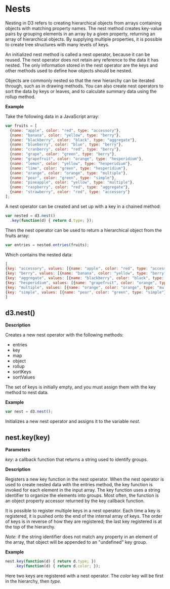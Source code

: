 # Nests

Nesting in D3 refers to creating hierarchical objects from arrays containing objects with matching property names. The nest method creates key-value pairs by grouping elements in an array by a given property, returning an array of hierarchical objects. By supplying multiple properties, it is possible to create tree structures with many levels of keys.

An initialized nest method is called a nest operator, because it can be reused. The nest operator does not retain any reference to the data it has nested. The only information stored in the nest operator are the keys and other methods used to define how objects should be nested.

Objects are commonly nested so that the new hierarchy can be iterated through, such as in drawing methods. You can also create nest operators to sort the data by keys or leaves, and to calculate summary data using the rollup method.

**Example**

Take the following data in a JavaScript array:

```javascript
var fruits = [
  {name: "apple", color: "red", type: "accessory"},
  {name: "banana", color: "yellow", type: "berry"},
  {name: "blackberry", color: "black", type: "aggregate"},
  {name: "blueberry", color: "blue", type: "berry"},
  {name: "cranberry", color: "red", type: "berry"},
  {name: "grape", color: "green", type: "berry"},
  {name: "grapefruit", color: "orange", type: "hesperidium"},
  {name: "lemon", color: "yellow", type: "hesperidium"},
  {name: "lime", color: "green", type: "hesperidium"},
  {name: "orange", color: "orange", type: "multiple"},
  {name: "pear", color: "green", type: "simple"},
  {name: "pineapple", color: "yellow", type: "multiple"},
  {name: "raspberry", color: "red", type: "aggregate"},
  {name: "strawberry", color: "red", type: "accessory"}
];
```

A nest operator can be created and set up with a key in a chained method:

```javascript
var nested = d3.nest()
  .key(function(d) { return d.type; });
```

Then the nest operator can be used to return a hierarchical object from the fruits array:

```javascript
var entries = nested.entries(fruits);
```

Which contains the nested data:

```javascript
[
{key: "accessory", values: [{name: "apple", color: "red", type: "accessory"}, {name: "strawberry", color: "red", type: "accessory"}]},
{key: "berry", values: [{name: "banana", color: "yellow", type: "berry"}, {name: "blueberry", color: "blue", type: "berry"}, {name: "cranberry", color: "red", type: "berry"}, {name: "grape", color: "green", type: "berry"}]},
{key: "aggregate", values: [{name: "blackberry", color: "black", type: "aggregate"}, {name: "raspberry", color: "red", type: "aggregate"}]},
{key: "hesperidium", values: [{name: "grapefruit", color: "orange", type: "hesperidium"}, {name: "lemon", color: "yellow", type: "hesperidium"}, {name: "lime", color: "green", type: "hesperidium"}]},
{key: "multiple", values: [{name: "orange", color: "orange", type: "multiple"}, {name: "pineapple", color: "yellow", type: "multiple"}]},
{key: "simple", values: [{name: "pear", color: "green", type: "simple"}]}
]
```

## d3.nest()

**Description**

Creates a new nest operator with the following methods:

- entries
- key
- map
- object
- rollup
- sortKeys
- sortValues

The set of keys is initially empty, and you must assign them with the key method to nest data.

**Example**

```javascript
var nest = d3.nest();
```

Initializes a new nest operator and assigns it to the variable *nest*.


## nest.key(key)

**Parameters**

*key*: a callback function that returns a string used to identify groups.

**Description**

Registers a new key function in the nest operator. When the nest operator is used to create nested data with the entries method, the key function is invoked for each element in the input array. The key function uses a string identifier to organize the elements into groups. Most often, the function is an object property accessor returned by the key callback function.

It is possible to register multiple keys in a nest operator. Each time a key is registered, it is pushed onto the end of the internal array of keys. The order of keys is in reverse of how they are registered; the last key registered is at the top of the hierarchy.

*Note*: if the string identifier does not match any property in an element of the array, that object will be appended to an "undefined" key group.

**Example**

```javascript
nest.key(function(d) { return d.type; })
    .key(function(d) { return d.color; });
```

Here two keys are registered with a nest operator. The *color* key will be first in the hierarchy, then *type*.

